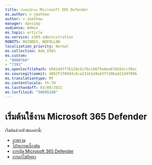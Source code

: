 ```yaml
---
title: เริ่มต้นใช้งาน Microsoft 365 Defender
ms.author: v-jmathew
author: v-jmathew
manager: dansimp
audience: Admin
ms.topic: article
ms.service: o365-administration
ROBOTS: NOINDEX, NOFOLLOW
localization_priority: Normal
ms.collection: Adm_O365
ms.custom:
- "9000760"
- "7391"
ms.openlocfilehash: b94244ff76129c61fbcc6675e8ea67b583cc39ec
ms.sourcegitcommit: 4883f1f89d4c6ca23161e9a43ff206ad21d4f09b
ms.translationtype: MT
ms.contentlocale: th-TH
ms.lasthandoff: 03/08/2021
ms.locfileid: "50695240"
---
```

# <a name="get-started-with-microsoft-365-defender"></a>เริ่มต้นใช้งาน Microsoft 365 Defender

เริ่มต้นด้วยหัวข้อเหล่านี้:

- [ภาพรวม](https://docs.microsoft.com/microsoft-365/security/mtp/microsoft-threat-protection)
- [โปรแกรมเบื้องต้น](https://docs.microsoft.com/microsoft-365/security/mtp/prerequisites)
- [การเปิด Microsoft 365 Defender](https://docs.microsoft.com/microsoft-365/security/mtp/mtp-enable)
- [การแก้ไขปัญหา](https://docs.microsoft.com/microsoft-365/security/mtp/troubleshoot)
